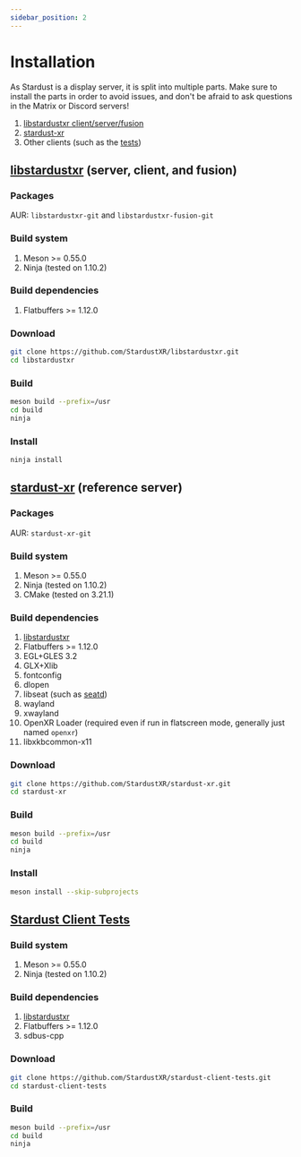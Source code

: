 ```yaml
---
sidebar_position: 2
---
```


# Installation

As Stardust is a display server, it is split into multiple parts. Make sure to install the parts in order to avoid issues, and don't be afraid to ask questions in the Matrix or Discord servers!

1. [libstardustxr client/server/fusion](#libstardustxr-server-client-and-fusion)
2. [stardust-xr](#stardust-xr-reference-server)
3. Other clients (such as the [tests](#stardust-client-tests))

## [libstardustxr](https://github.com/StardustXR/libstardustxr) (server, client, and fusion)

### Packages
AUR: `libstardustxr-git` and `libstardustxr-fusion-git`

### Build system
1. Meson >= 0.55.0
2. Ninja (tested on 1.10.2)

### Build dependencies
1. Flatbuffers >= 1.12.0

### Download
```bash
git clone https://github.com/StardustXR/libstardustxr.git
cd libstardustxr
```

### Build
```bash
meson build --prefix=/usr
cd build
ninja
```

### Install
```bash
ninja install
```

## [stardust-xr](https://github.com/StardustXR/stardust-xr) (reference server)

### Packages
AUR: `stardust-xr-git`

### Build system
1. Meson >= 0.55.0
2. Ninja (tested on 1.10.2)
3. CMake (tested on 3.21.1)

### Build dependencies
1. [libstardustxr](#libstardustxr-server-client-and-fusion)
2. Flatbuffers >= 1.12.0
3. EGL+GLES 3.2
4. GLX+Xlib
5. fontconfig
6. dlopen
7. libseat (such as [seatd](https://sr.ht/~kennylevinsen/seatd/))
8. wayland
9. xwayland
10. OpenXR Loader (required even if run in flatscreen mode, generally just named `openxr`)
11. libxkbcommon-x11

### Download
```bash
git clone https://github.com/StardustXR/stardust-xr.git
cd stardust-xr
```

### Build
```bash
meson build --prefix=/usr
cd build
ninja
```

### Install
```bash
meson install --skip-subprojects
```


## [Stardust Client Tests](https://github.com/StardustXR/stardust-client-tests)

### Build system
1. Meson >= 0.55.0
2. Ninja (tested on 1.10.2)

### Build dependencies
1. [libstardustxr](#libstardustxr-server-client-and-fusion)
2. Flatbuffers >= 1.12.0
3. sdbus-cpp

### Download
```bash
git clone https://github.com/StardustXR/stardust-client-tests.git
cd stardust-client-tests
```

### Build
```bash
meson build --prefix=/usr
cd build
ninja
```
